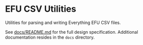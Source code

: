 # EFU CSV Utilities

Utilities for parsing and writing Everything EFU CSV files.

See [docs/README.md](docs/README.md) for the full design specification. Additional documentation resides in the `docs` directory.
